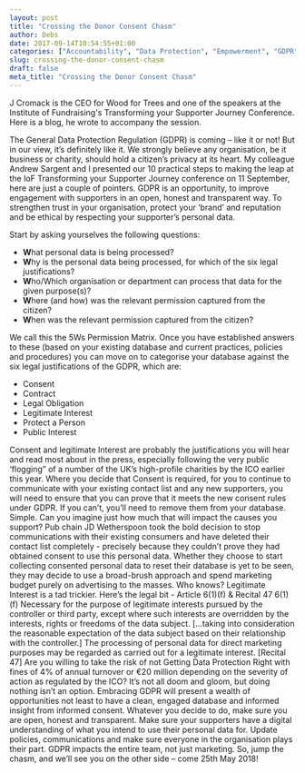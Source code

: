 ```yaml
---
layout: post
title: "Crossing the Donor Consent Chasm"
author: Debs
date: 2017-09-14T10:54:55+01:00
categories: ["Accountability", "Data Protection", "Empowerment", "GDPR", "General Data Protection Regulation", "Get Data Protection Right", "J Cromack", "Opinions", "Privacy", "Transparency"]
slug: crossing-the-donor-consent-chasm
draft: false
meta_title: "Crossing the Donor Consent Chasm"
---
```


J Cromack is the CEO for Wood for Trees and one of the speakers at the Institute of Fundraising's Transforming your Supporter Journey Conference. Here is a blog, he wrote to accompany the session.

The General Data Protection Regulation (GDPR) is coming – like it or not! But in our view, it’s definitely like it. We strongly believe any organisation, be it business or charity, should hold a citizen’s privacy at its heart. My colleague Andrew Sargent and I presented our 10 practical steps to making the leap at the IoF Transforming your Supporter Journey conference on 11 September, here are just a couple of pointers. GDPR is an opportunity, to improve engagement with supporters in an open, honest and transparent way. To strengthen trust in your organisation, protect your ‘brand’ and reputation and be ethical by respecting your supporter’s personal data.

Start by asking yourselves the following questions:

*   **W**hat personal data is being processed?
*   **W**hy is the personal data being processed, for which of the six legal justifications?
*   **W**ho/Which organisation or department can process that data for the given purpose(s)?
*   **W**here (and how) was the relevant permission captured from the citizen?
*   **W**hen was the relevant permission captured from the citizen?

We call this the 5Ws Permission Matrix. Once you have established answers to these (based on your existing database and current practices, policies and procedures) you can move on to categorise your database against the six legal justifications of the GDPR, which are:

*   Consent
*   Contract
*   Legal Obligation
*   Legitimate Interest
*   Protect a Person
*   Public Interest

Consent and legitimate Interest are probably the justifications you will hear and read most about in the press, especially following the very public ‘flogging” of a number of the UK’s high-profile charities by the ICO earlier this year. Where you decide that Consent is required, for you to continue to communicate with your existing contact list and any new supporters, you will need to ensure that you can prove that it meets the new consent rules under GDPR. If you can’t, you’ll need to remove them from your database. Simple. Can you imagine just how much that will impact the causes you support? Pub chain JD Wetherspoon took the bold decision to stop communications with their existing consumers and have deleted their contact list completely - precisely because they couldn’t prove they had obtained consent to use this personal data. Whether they choose to start collecting consented personal data to reset their database is yet to be seen, they may decide to use a broad-brush approach and spend marketing budget purely on advertising to the masses. Who knows? Legitimate Interest is a tad trickier. Here’s the legal bit - Article 6(1)(f) & Recital 47 6(1)(f) Necessary for the purpose of legitimate interests pursued by the controller or third party, except where such interests are overridden by the interests, rights or freedoms of the data subject. \[…taking into consideration the reasonable expectation of the data subject based on their relationship with the controller.\] The processing of personal data for direct marketing purposes may be regarded as carried out for a legitimate interest. \[Recital 47\] Are you willing to take the risk of not Getting Data Protection Right with fines of 4% of annual turnover or €20 million depending on the severity of action as regulated by the ICO? It’s not all doom and gloom, but doing nothing isn’t an option. Embracing GDPR will present a wealth of opportunities not least to have a clean, engaged database and informed insight from informed consent. Whatever you decide to do, make sure you are open, honest and transparent. Make sure your supporters have a digital understanding of what you intend to use their personal data for. Update policies, communications and make sure everyone in the organisation plays their part. GDPR impacts the entire team, not just marketing. So, jump the chasm, and we’ll see you on the other side – come 25th May 2018!
